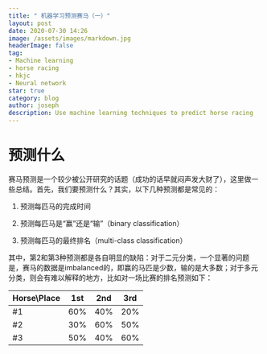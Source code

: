 ```yaml
---
title: " 机器学习预测赛马（一）"
layout: post
date: 2020-07-30 14:26
image: /assets/images/markdown.jpg
headerImage: false
tag:
- Machine learning
- horse racing
- hkjc
- Neural network
star: true
category: blog
author: joseph
description: Use machine learning techniques to predict horse racing
---
```

 
# 预测什么
赛马预测是一个较少被公开研究的话题（成功的话早就闷声发大财了），这里做一些总结。首先，我们要预测什么？其实，以下几种预测都是常见的：

1. 预测每匹马的完成时间

2. 预测每匹马是“赢”还是“输”（binary classification）

3. 预测每匹马的最终排名（multi-class classification）

其中，第2和第3种预测都是各自明显的缺陷：对于二元分类，一个显著的问题是，赛马的数据是imbalanced的，即赢的马匹是少数，输的是大多数；对于多元分类，则会有难以解释的地方，比如对一场比赛的排名预测如下：

| Horse\Place | 1st | 2nd | 3rd |
|:------------|:---:|:---:|:---:|
|  #1         | 60% | 40% | 20% |
|  #2         | 30% | 60% | 50% |
|  #3         | 50% | 40% | 60% |


